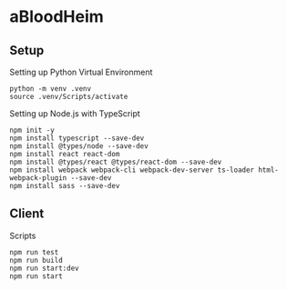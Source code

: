 # aBloodHeim

## Setup
Setting up Python Virtual Environment
```
python -m venv .venv
source .venv/Scripts/activate
```

Setting up Node.js with TypeScript
```
npm init -y
npm install typescript --save-dev
npm install @types/node --save-dev
npm install react react-dom
npm install @types/react @types/react-dom --save-dev
npm install webpack webpack-cli webpack-dev-server ts-loader html-webpack-plugin --save-dev
npm install sass --save-dev
```

## Client
Scripts
```
npm run test
npm run build
npm run start:dev
npm run start
```
